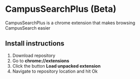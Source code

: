 # CampusSearchPlus (Beta)
CampusSearchPlus is a chrome extension that makes browsing CampusSearch easier
## Install instructions
1. Download repository
2. Go to __chrome://extensions__
3. Click the button __Load unpacked extension__
4. Navigate to repository location and hit Ok
